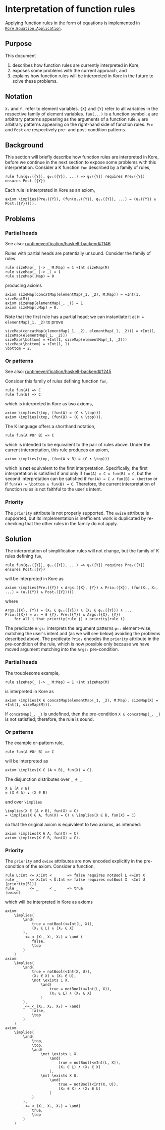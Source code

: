 # Interpretation of function rules

Applying function rules in the form of equations is implemented in [`Kore.Equation.Application`](https://github.com/runtimeverification/haskell-backend/blob/master/kore/src/Kore/Equation/Application.hs).

## Purpose

This document

1. describes how function rules are currently interpreted in Kore,
1. exposes some problems with the current approach, and
1. explains how function rules will be interpreted in Kore in the future to solve these problems.

## Notation

`Xᵢ` and `Yᵢ` refer to element variables.
`{X}` and `{Y}` refer to all variables in the respective family of element variables.
`fun(...)` is a function symbol.
`φ` are arbitrary patterns appearing as the arguments of a function rule.
`ψ` are arbitrary patterns appearing on the right-hand side of function rules.
`Pre` and `Post` are respectively pre- and post-condition patterns.

## Background

This section will briefly describe how function rules are interpreted in Kore,
before we continue in the next section to expose some problems with this interpretation.
Consider a K function `fun` described by a family of rules,

```.k
rule fun(φ₁ᵢ({Y}), φ₂ᵢ({Y}), ...) => ψᵢ({Y}) requires Preᵢ({Y}) ensures Postᵢ({Y})
```

Each rule is interpreted in Kore as an axiom,

```.kore
axiom \implies(Preᵢ({Y}), (fun(φ₁ᵢ({Y}), φ₂ᵢ({Y}), ...) = (ψᵢ({Y}) ∧ Postᵢ({Y})))).
```

## Problems

### Partial heads

See also: [runtimeverification/haskell-backend#1146](https://github.com/runtimeverification/haskell-backend/issues/1146)

Rules with partial heads are potentially unsound.
Consider the family of rules

```.k
rule sizeMap(_ |-> _ M:Map) = 1 +Int sizeMap(M)
rule sizeMap(_ |-> _) = 1
rule sizeMap(.Map) = 0
```

producing axioms

```.kore
axiom sizeMap(concatMap(elementMap(_1, _2), M:Map)) = +Int(1, sizeMap(M))
axiom sizeMap(elementMap(_, _)) = 1
axiom sizeMap(.Map) = 0.
```

Note that the first rule has a partial head;
we can instantiate it at `M = elementMap(_1, _2)` to prove

```.kore
sizeMap(concatMap(elementMap(_1, _2), elementMap(_1, _2))) = +Int(1, sizeMap(elementMap(_1, _2)))
sizeMap(\bottom) = +Int(1, sizeMap(elementMap(_1, _2)))
sizeMap(\bottom) = +Int(1, 1)
\bottom = 2.
```

### Or patterns

See also: [runtimeverification/haskell-backend#1245](https://github.com/runtimeverification/haskell-backend/issues/1245)

Consider this family of rules defining function `fun`,

```.k
rule fun(A) => C
rule fun(B) => C
```

which is interpreted in Kore as two axioms,

```.kore
axiom \implies(\top, (fun(A) = (C ∧ \top)))
axiom \implies(\top, (fun(B) = (C ∧ \top))).
```

The K language offers a shorthand notation,

```.k
rule fun(A #Or B) => C
```

which is intended to be equivalent to the pair of rules above.
Under the current interpretation, this rule produces an axiom,

```.kore
axiom \implies(\top, (fun(A ∨ B) = (C ∧ \top)))
```

which is **not** equivalent to the first interpretation.
Specifically, the first interpretation is satisfied if and only if
`fun(A) = C ∧ fun(B) = C`,
but the second interpretation can be satisfied if
`fun(A) = C ∧ fun(B) = \bottom`
or if
`fun(A) = \bottom ∧ fun(B) = C`.
Therefore, the current interpretation of function rules is not faithful to the user's intent.

### Priority

The `priority` attribute is not properly supported.
The `owise` attribute is supported, but its implementation is inefficient:
work is duplicated by re-checking that the other rules in the family do not apply.

## Solution

The interpretation of simplification rules will not change,
but the family of K rules defining `fun`,

```.k
rule fun(φ₁ᵢ({Y}), φ₂ᵢ({Y}), ...) => ψᵢ({Y}) requires Preᵢ({Y}) ensures Postᵢ({Y})
```

will be interpreted in Kore as

```.kore
axiom \implies(Preᵢ({Y}) ∧ Argsᵢ({X}, {Y}) ∧ Prioᵢ({X}), (fun(X₁, X₂, ...) = (ψᵢ({Y}) ∧ Postᵢ({Y}))))
```

where

```.kore
Argsᵢ({X}, {Y}) = (X₁ ∈ φ₁ᵢ({Y})) ∧ (X₂ ∈ φ₂ᵢ({Y})) ∧ ...
Prioᵢ({X}) = ∧ⱼ ¬ ∃ {Y}. Preⱼ({Y}) ∧ Argsⱼ({X}, {Y})
    for all j that priority(rule j) < priority(rule i).
```

The predicate `Argsᵢ` interprets the argument patterns `φ₁ᵢ` element-wise,
matching the user's intent and (as we will see below) avoiding the problems described above.
The predicate `Prioᵢ` encodes the `priority` attribute in the pre-condition of the rule,
which is now possible only because we have moved argument matching into the `Argsᵢ` pre-condition.

### Partial heads

The troublesome example,

```.k
rule sizeMap(_ |-> _ M:Map) = 1 +Int sizeMap(M)
```

is interpreted in Kore as

```.kore
axiom \implies(X ∈ concatMap(elementMap(_1, _2), M:Map), sizeMap(X) = +Int(1, sizeMap(M))).
```

If `concatMap(_, _)` is undefined,
then the pre-condition `X ∈ concatMap(_, _)` is not satisfied;
therefore, the rule is sound.

### Or patterns

The example or-pattern rule,

```.k
rule fun(A #Or B) => C
```

will be interpreted as

```.kore
axiom \implies(X ∈ (A ∨ B), fun(X) = C).
```

The disjunction distributes over `_ ∈ _`

```.kore
X ∈ (A ∨ B)
= (X ∈ A) ∨ (X ∈ B)
```

and over `\implies`

```.kore
\implies(X ∈ (A ∨ B), fun(X) = C)
= \implies(X ∈ A, fun(X) = C) ∧ \implies(X ∈ B, fun(X) = C)
```

so that the original axiom is equivalent to two axioms, as intended:

```.kore
axiom \implies(X ∈ A, fun(X) = C)
axiom \implies(X ∈ B, fun(X) = C).
```

### Priority

The `priority` and `owise` attributes are now encoded explicitly in the
pre-condition of the axiom.
Consider a function,

```.k
rule L:Int <= X:Int < _     => false requires notBool L <=Int X
rule _     <= X:Int < U:Int => false requires notBool X  <Int U [priority(51)]
rule _     <= _     < _     => true                             [owise]
```

which will be interpreted in Kore as axioms

```.kore
axiom
    \implies(
        \and(
            true = notBool(<=Int(L, X)),
            (X₁ ∈ L) ∧ (X₂ ∈ X)
        ),
        _<=_<_(X₁, X₂, X₃) = \and (
            false,
            \top
        )
    )
axiom
    \implies(
        \and(
            true = notBool(<Int(X, U)),
            (X₂ ∈ X) ∧ (X₃ ∈ U),
            \not \exists L X.
                \and(
                    true = notBool(<=Int(L, X)),
                    (X₁ ∈ L) ∧ (X₂ ∈ X)
                )
        ),
        _<=_<_(X₁, X₂, X₃) = \and(
            false,
            \top
        )
    )
axiom
    \implies(
        \and(
            \top,
            \top,
            \and(
                \not \exists L X.
                    \and(
                        true = notBool(<=Int(L, X)),
                        (X₁ ∈ L) ∧ (X₂ ∈ X)
                    ),
                \not \exists X U.
                    \and(
                        true = notBool(<Int(X, U)),
                        (X₂ ∈ X) ∧ (X₃ ∈ U)
                    )
            )
        ),
        _<=_<_(X₁, X₂, X₃) = \and(
            true,
            \top
        )
    )
```
